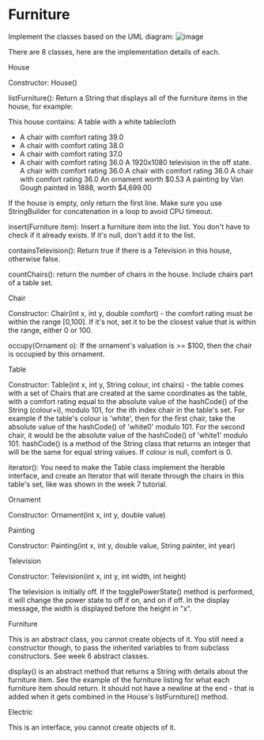 # Furniture
Implement the classes based on the UML diagram:
![image](https://user-images.githubusercontent.com/82594000/126939076-56a93ece-0c9c-4172-be71-e84921f21ed5.png)

There are 8 classes, here are the implementation details of each.

House

Constructor: House()

listFurniture(): Return a String that displays all of the furniture items in the house, for example:

This house contains:
A table with a white tablecloth
 - A chair with comfort rating 39.0
 - A chair with comfort rating 38.0
 - A chair with comfort rating 37.0
 - A chair with comfort rating 36.0
A 1920x1080 television in the off state.
A chair with comfort rating 36.0
A chair with comfort rating 36.0
A chair with comfort rating 36.0
An ornament worth $0.53
A painting by Van Gough painted in 1888, worth $4,699.00

If the house is empty, only return the first line. Make sure you use StringBuilder for concatenation in a loop to avoid CPU timeout.

insert(Furniture item): Insert a furniture item into the list. You don't have to check if it already exists. If it's null, don't add it to the list.

containsTelevision(): Return true if there is a Television in this house, otherwise false.

countChairs(): return the number of chairs in the house. Include chairs part of a table set.

Chair

Constructor: Chair(int x, int y, double comfort) - the comfort rating must be within the range [0,100]. If it's not, set it to be the closest value that is within the range, either 0 or 100.

occupy(Ornament o): If the ornament's valuation is >= $100, then the chair is occupied by this ornament. 

Table

Constructor: Table(int x, int y, String colour, int chairs) - the table comes with a set of Chairs that are created at the same coordinates as the table, with a comfort rating equal to the absolute value of the hashCode() of the String (colour+i), modulo 101, for the ith index chair in the table's set. For example if the table's colour is 'white', then for the first chair, take the absolute value of the hashCode() of 'white0' modulo 101. For the second chair, it would be the absolute value of the hashCode() of 'white1' modulo 101. hashCode() is a method of the String class that returns an integer that will be the same for equal string values. If colour is null, comfort is 0.

iterator(): You need to make the Table class implement the Iterable<Chair> interface, and create an Iterator<Chair> that will iterate through the chairs in this table's set, like was shown in the week 7 tutorial.

Ornament

Constructor: Ornament(int x, int y, double value)

Painting

Constructor: Painting(int x, int y, double value, String painter, int year)

Television

Constructor: Television(int x, int y, int width, int height)

The television is initially off. If the togglePowerState() method is performed, it will change the power state to off if on, and on if off. In the display message, the width is displayed before the height in "<width>x<height>".

Furniture

This is an abstract class, you cannot create objects of it. You still need a constructor though, to pass the inherited variables to from subclass constructors. See week 6 abstract classes.

display() is an abstract method that returns a String with details about the furniture item. See the example of the furniture listing for what each furniture item should return. It should not have a newline at the end - that is added when it gets combined in the House's listFurniture() method.

Electric

This is an interface, you cannot create objects of it.
